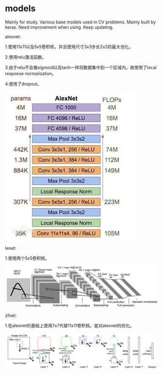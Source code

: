 # models
Mainly for study.
Various base models used in CV problems.
Mainly built by keras.
Need improvement when using.
Keep updating.

alexnet:

1.使用11x11以及5x5卷积核，并且使用尺寸3x3步长2x2的最大池化。

2.使用relu激活函数。

3.由于relu不会像sigmoid以及tanh一样将数据集中到一个区域内，故使用了local response normalization。

4.使用了dropout。

![image](https://github.com/aranpaop/models/blob/master/alexnet.jpg)

lenet:

1.使用两个5x5卷积核。

![image](https://github.com/aranpaop/models/blob/master/lenet.jpg)

zfnet:

1.在alexnet的基础上使用7x7代替11x11卷积核。是对alexnet的优化。

![image](https://github.com/aranpaop/models/blob/master/zfnet.png)
